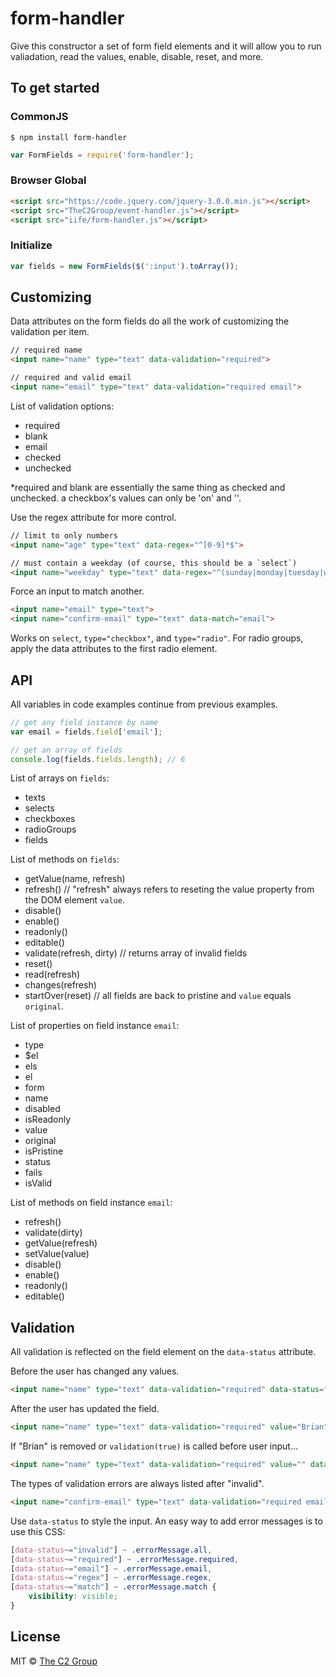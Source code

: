 form-handler
============

Give this constructor a set of form field elements and it will allow you to run valiadation, read the values, enable, disable, reset, and more.


To get started
--------------

### CommonJS

```
$ npm install form-handler
```

```js
var FormFields = require('form-handler');
```

### Browser Global

```html
<script src="https://code.jquery.com/jquery-3.0.0.min.js"></script>
<script src="TheC2Group/event-handler.js"></script>
<script src="iife/form-handler.js"></script>
```

### Initialize

```js
var fields = new FormFields($(':input').toArray());
```


Customizing
-----------

Data attributes on the form fields do all the work of customizing the validation per item.

```html
// required name
<input name="name" type="text" data-validation="required">

// required and valid email
<input name="email" type="text" data-validation="required email">
```

List of validation options:

* required
* blank
* email
* checked
* unchecked

*required and blank are essentially the same thing as checked and unchecked. a checkbox's values can only be 'on' and ''.

Use the regex attribute for more control.

```html
// limit to only numbers
<input name="age" type="text" data-regex="^[0-9]*$">

// must contain a weekday (of course, this should be a `select`)
<input name="weekday" type="text" data-regex="^(sunday|monday|tuesday|wednesday|thursday|friday|saturday)$" data-regex-flags="i">
```

Force an input to match another.

```html
<input name="email" type="text">
<input name="confirm-email" type="text" data-match="email">
```

Works on `select`, `type="checkbox"`, and `type="radio"`. For radio groups, apply the data attributes to the first radio element.


API
---

All variables in code examples continue from previous examples.

```js
// get any field instance by name
var email = fields.field['email'];

// get an array of fields
console.log(fields.fields.length); // 6
```

List of arrays on `fields`:

* texts
* selects
* checkboxes
* radioGroups
* fields

List of methods on `fields`:

* getValue(name, refresh)
* refresh() // "refresh" always refers to reseting the value property from the DOM element `value`.
* disable()
* enable()
* readonly()
* editable()
* validate(refresh, dirty) // returns array of invalid fields
* reset()
* read(refresh)
* changes(refresh)
* startOver(reset) // all fields are back to pristine and `value` equals `original`.

List of properties on field instance `email`:

* type
* $el
* els
* el
* form
* name
* disabled
* isReadonly
* value
* original
* isPristine
* status
* fails
* isValid

List of methods on field instance `email`:

* refresh()
* validate(dirty)
* getValue(refresh)
* setValue(value)
* disable()
* enable()
* readonly()
* editable()


Validation
----------

All validation is reflected on the field element on the `data-status` attribute.

Before the user has changed any values.

```html
<input name="name" type="text" data-validation="required" data-status="pristine">
```

After the user has updated the field.

```html
<input name="name" type="text" data-validation="required" value="Brian" data-status="valid">
```

If "Brian" is removed or `validation(true)` is called before user input...

```html
<input name="name" type="text" data-validation="required" value="" data-status="invalid required">
```

The types of validation errors are always listed after "invalid".

```html
<input name="confirm-email" type="text" data-validation="required email" data-match="email" data-regex="^{5,30}$" value="" data-status="invalid required email match regex">
```

Use `data-status` to style the input. An easy way to add error messages is to use this CSS:

```css
[data-status~="invalid"] ~ .errorMessage.all,
[data-status~="required"] ~ .errorMessage.required,
[data-status~="email"] ~ .errorMessage.email,
[data-status~="regex"] ~ .errorMessage.regex,
[data-status~="match"] ~ .errorMessage.match {
    visibility: visible;
}
```


License
-------

MIT © [The C2 Group](https://c2experience.com)
